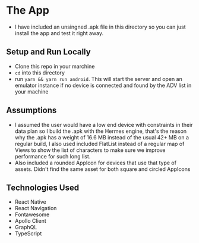 # The App

- I have included an unsingned .apk file in this directory so you can just install the app and test it right away.

## Setup and Run Locally

- Clone this repo in your marchine
- `cd` into this directory
- run `yarn && yarn run android`. This will start the server and open an emulator instance if no device is connected and found by the ADV list in your machine

## Assumptions

- I assumed the user would have a low end device with constraints in their data plan so I build the .apk with the Hermes engine, that's the reason why the .apk has a weight of 16.6 MB instead of the usual 42+ MB on a regular build, I also used included FlatList instead of a regular map of Views to show the list of characters to make sure we improve performance for such long list.
- Also included a rounded AppIcon for devices that use that type of assets. Didn't find the same asset for both square and circled AppIcons

## Technologies Used

- React Native
- React Navigation
- Fontawesome
- Apollo Client
- GraphQL
- TypeScript